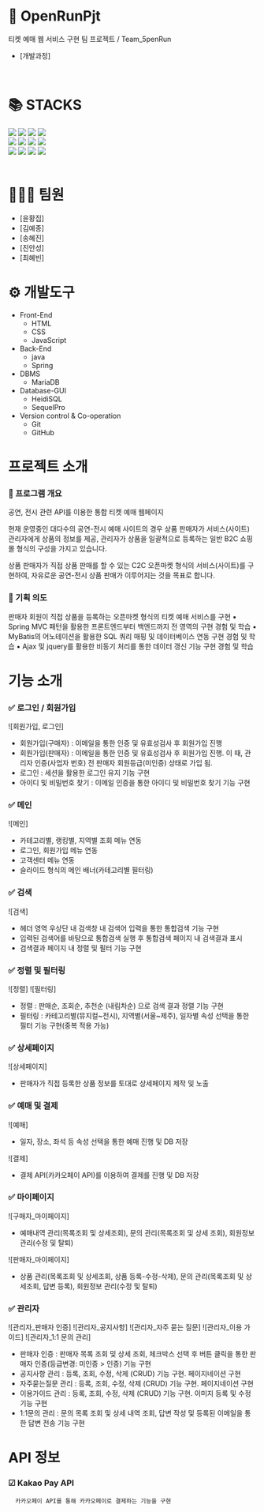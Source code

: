 

# 🎫 OpenRunPjt
티켓 예매 웹 서비스 구현 팀 프로젝트 / Team_5penRun

+ [개발과정]
<br>

# 📚 STACKS
<div> 
  <img src="https://img.shields.io/badge/java-007396?style=for-the-badge&logo=java&logoColor=white">
  <img src="https://img.shields.io/badge/spring-6DB33F?style=for-the-badge&logo=spring&logoColor=white">
  <img src="https://img.shields.io/badge/eclipse-2C2255?style=for-the-badge&logo=eclipseide&logoColor=white">
  <img src="https://img.shields.io/badge/apache tomcat-F8DC75?style=for-the-badge&logo=apachetomcat&logoColor=white">
  <br>
  
  <img src="https://img.shields.io/badge/html5-E34F26?style=for-the-badge&logo=html5&logoColor=white"> 
  <img src="https://img.shields.io/badge/css-1572B6?style=for-the-badge&logo=css3&logoColor=white"> 
  <img src="https://img.shields.io/badge/javascript-F7DF1E?style=for-the-badge&logo=javascript&logoColor=black"> 
  <img src="https://img.shields.io/badge/jquery-0769AD?style=for-the-badge&logo=jquery&logoColor=white">
  <br>
  
  <img src="https://img.shields.io/badge/mysql-4479A1?style=for-the-badge&logo=mysql&logoColor=white"> 
  <img src="https://img.shields.io/badge/mariaDB-003545?style=for-the-badge&logo=mariaDB&logoColor=white">   
  <img src="https://img.shields.io/badge/github-181717?style=for-the-badge&logo=github&logoColor=white">
  <img src="https://img.shields.io/badge/git-F05032?style=for-the-badge&logo=git&logoColor=white">
</div>
<br>

# 👨🏻‍💻 팀원
+ [윤황집]
+ [김예종] 
+ [송혜진]
+ [진안성]
+ [최혜빈]

# ⚙️ 개발도구
+ Front-End
  + HTML
  + CSS
  + JavaScript
+ Back-End
  + java
  + Spring
+ DBMS
  + MariaDB
+ Database-GUI
  + HeidiSQL
  + SequelPro
+ Version control & Co-operation
  + Git
  + GitHub

# 프로젝트 소개
  ### 📌 프로그램 개요
  공연, 전시 관련 API를 이용한 통합 티켓 예매 웹페이지

  현재 운영중인 대다수의 공연-전시 예매 사이트의 경우 상품 판매자가 서비스(사이트) 관리자에게 상품의 정보를 제공, 관리자가 상품을 일괄적으로 등록하는 일반 B2C 쇼핑몰 형식의 구성을 가지고 있습니다.
  
  상품 판매자가 직접 상품 판매를 할 수 있는 C2C 오픈마켓 형식의 서비스(사이트)를 구현하여, 자유로운 공연-전시 상품 판매가 이루어지는 것을 목표로 합니다.

  ### 📌 기획 의도

  판매자 회원이 직접 상품을 등록하는 오픈마켓 형식의 티켓 예매 서비스를 구현
    ▪ Spring MVC 패턴을 활용한 프론트엔드부터 백엔드까지 전 영역의 구현 경험 및 학습
    ▪ MyBatis의 어노테이션을 활용한 SQL 쿼리 매핑 및 데이터베이스 연동 구현 경험 및 학습
    ▪ Ajax 및 jquery를 활용한 비동기 처리를 통한 데이터 갱신 기능 구현 경험 및 학습

# 기능 소개
  ### ✅ 로그인 / 회원가입

  ![회원가입, 로그인]

  - 회원가입(구매자) : 이메일을 통한 인증 및 유효성검사 후 회원가입 진행
  - 회원가입(판매자) : 이메일을 통한 인증 및 유효성검사 후 회원가입 진행. 이 때, 관리자 인증(사업자 번호) 전 판매자 회원등급(미인증) 상태로 가입 됨.
  - 로그인 : 세션을 활용한 로그인 유지 기능 구현
  - 아이디 및 비밀번호 찾기 : 이메일 인증을 통한 아이디 및 비밀번호 찾기 기능 구현

  ### ✅ 메인

  ![메인]

  - 카테고리별, 랭킹별, 지역별 조회 메뉴 연동
  - 로그인, 회원가입 메뉴 연동
  - 고객센터 메뉴 연동
  - 슬라이드 형식의 메인 배너(카테고리별 필터링)

  ### ✅ 검색

  ![검색]

  - 헤더 영역 우상단 내 검색창 내 검색어 입력을 통한 통합검색 기능 구현
  - 입력된 검색어를 바탕으로 통합검색 실행 후 통합검색 페이지 내 검색결과 표시
  - 검색결과 페이지 내 정렬 및 필터 기능 구현

  ### ✅ 정렬 및 필터링

  ![정렬]
  ![필터링]

  - 정렬 : 판매순, 조회순, 추천순 (내림차순) 으로 검색 결과 정렬 기능 구현
  - 필터링 : 카테고리별(뮤지컬~전시), 지역별(서울~제주), 일자별 속성 선택을 통한 필터 기능 구현(중복 적용 가능)

  ### ✅ 상세페이지

  ![상세페이지]

  - 판매자가 직접 등록한 상품 정보를 토대로 상세페이지 제작 및 노출

  ### ✅ 예매 및 결제

  ![예매]

  - 일자, 장소, 좌석 등 속성 선택을 통한 예매 진행 및 DB 저장
  
  ![결제]

  - 결제 API(카카오페이 API)를 이용하여 결제를 진행 및 DB 저장

  ### ✅ 마이페이지

  ![구매자_마이페이지]

  - 예매내역 관리(목록조회 및 상세조회), 문의 관리(목록조회 및 상세 조회), 회원정보 관리(수정 및 탈퇴)

  ![판매자_마이페이지]

  - 상품 관리(목록조회 및 상세조회, 상품 등록-수정-삭제), 문의 관리(목록조회 및 상세조회, 답변 등록), 회원정보 관리(수정 및 탈퇴)

  ### ✅ 관리자

  ![관리자_판매자 인증]
  ![관리자_공지사항]
  ![관리자_자주 묻는 질문]
  ![관리자_이용 가이드]
  ![관리자_1:1 문의 관리]

  - 판매자 인증 : 판매자 목록 조회 및 상세 조회, 체크박스 선택 후 버튼 클릭을 통한 판매자 인증(등급변경: 미인증 > 인증) 기능 구현
  - 공지사항 관리 : 등록, 조회, 수정, 삭제 (CRUD) 기능 구현. 페이지네이션 구현
  - 자주묻는질문 관리 : 등록, 조회, 수정, 삭제 (CRUD) 기능 구현. 페이지네이션 구현
  - 이용가이드 관리 : 등록, 조회, 수정, 삭제 (CRUD) 기능 구현. 이미지 등록 및 수정 기능 구현
  - 1:1문의 관리 : 문의 목록 조회 및 상세 내역 조회, 답변 작성 및 등록된 이메일을 통한 답변 전송 기능 구현


# API 정보

   ### ☑ Kakao Pay API

      카카오페이 API를 통해 카카오페이로 결제하는 기능을 구현
